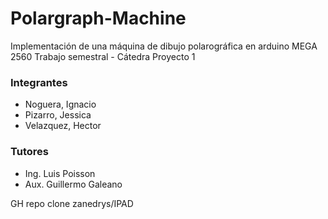 # Polargraph-Machine
Implementación  de una máquina de dibujo polarográfica en arduino MEGA 2560
Trabajo semestral - Cátedra Proyecto 1

### Integrantes 
+ Noguera, Ignacio
+ Pizarro, Jessica
+ Velazquez, Hector

### Tutores
+ Ing. Luis Poisson
+ Aux. Guillermo Galeano



GH repo clone zanedrys/IPAD
